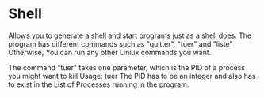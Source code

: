 # Shell
Allows you to generate a shell and start programs just as a shell does. 
The program has different commands such as "quitter", "tuer" and "liste"
Otherwise, You can run any other Liniux commands you want.

The command "tuer" takes one parameter, which is the PID of a process you might want to kill
Usage: tuer <PID> 
  The PID has to be an integer and also has to exist in the List of Processes running in the program.
